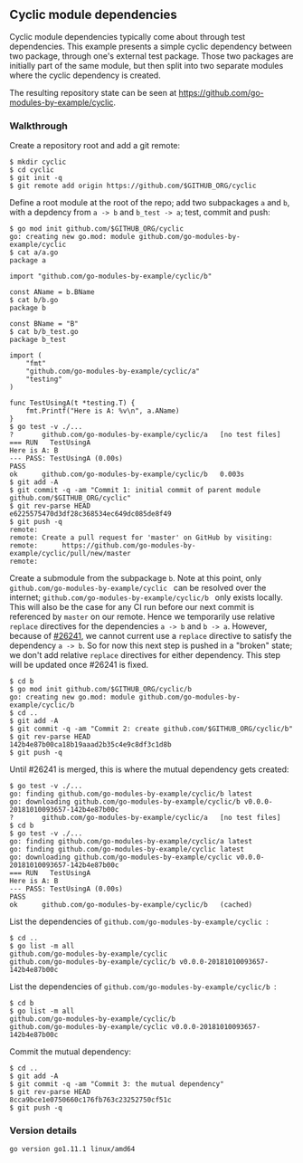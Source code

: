 <!-- __JSON: egrunner script.sh # LONG ONLINE

## Cyclic module dependencies

Cyclic module dependencies typically come about through test dependencies. This example presents a simple cyclic
dependency between two package, through one's external test package. Those two packages are initially part of the
same module, but then split into two separate modules where the cyclic dependency is created.

The resulting repository state can be seen at {{PrintOut "repo"}}.

### Walkthrough

Create a repository root and add a git remote:

```
{{PrintBlock "setup" -}}
```

Define a root module at the root of the repo; add two subpackages `a` and `b`, with a depdency from `a -> b` and `b_test
-> a`; test, commit and push:

```
{{PrintBlock "define repo root module" -}}
```

Create a submodule from the subpackage `b`. Note at this point, only `{{PrintBlockOut "module"}}` can be resolved over
the internet; `{{PrintBlockOut "moduleb"}}` only exists locally. This will also be the case for any CI run before our
next commit is referenced by `master` on our remote. Hence we temporarily use relative `replace` directives for the
dependencies `a -> b` and `b -> a`. However, because of [#26241](https://github.com/golang/go/issues/26241), we cannot
current use a `replace` directive to satisfy the dependency `a -> b`. So for now this next step is pushed in a "broken"
state; we don't add relative `replace` directives for either dependency. This step will be updated once #26241 is fixed.

```
{{PrintBlock "create submodule from b" -}}
```

Until #26241 is merged, this is where the mutual dependency gets created:

```
{{PrintBlock "create mutual dependency" -}}
```

List the dependencies of `{{PrintBlockOut "module"}}`:

```
{{PrintBlock "list root dependencies" -}}
```

List the dependencies of `{{PrintBlockOut "moduleb"}}`:

```
{{PrintBlock "list b dependencies" -}}
```

Commit the mutual dependency:

```
{{PrintBlock "commit mutual dependency" -}}
```

### Version details

```
{{PrintBlockOut "version details" -}}
```

-->

## Cyclic module dependencies

Cyclic module dependencies typically come about through test dependencies. This example presents a simple cyclic
dependency between two package, through one's external test package. Those two packages are initially part of the
same module, but then split into two separate modules where the cyclic dependency is created.

The resulting repository state can be seen at https://github.com/go-modules-by-example/cyclic.

### Walkthrough

Create a repository root and add a git remote:

```
$ mkdir cyclic
$ cd cyclic
$ git init -q
$ git remote add origin https://github.com/$GITHUB_ORG/cyclic
```

Define a root module at the root of the repo; add two subpackages `a` and `b`, with a depdency from `a -> b` and `b_test
-> a`; test, commit and push:

```
$ go mod init github.com/$GITHUB_ORG/cyclic
go: creating new go.mod: module github.com/go-modules-by-example/cyclic
$ cat a/a.go
package a

import "github.com/go-modules-by-example/cyclic/b"

const AName = b.BName
$ cat b/b.go
package b

const BName = "B"
$ cat b/b_test.go
package b_test

import (
	"fmt"
	"github.com/go-modules-by-example/cyclic/a"
	"testing"
)

func TestUsingA(t *testing.T) {
	fmt.Printf("Here is A: %v\n", a.AName)
}
$ go test -v ./...
?   	github.com/go-modules-by-example/cyclic/a	[no test files]
=== RUN   TestUsingA
Here is A: B
--- PASS: TestUsingA (0.00s)
PASS
ok  	github.com/go-modules-by-example/cyclic/b	0.003s
$ git add -A
$ git commit -q -am "Commit 1: initial commit of parent module github.com/$GITHUB_ORG/cyclic"
$ git rev-parse HEAD
e6225575470d3df28c368534ec649dc085de8f49
$ git push -q
remote: 
remote: Create a pull request for 'master' on GitHub by visiting:        
remote:      https://github.com/go-modules-by-example/cyclic/pull/new/master        
remote: 
```

Create a submodule from the subpackage `b`. Note at this point, only `github.com/go-modules-by-example/cyclic
` can be resolved over
the internet; `github.com/go-modules-by-example/cyclic/b
` only exists locally. This will also be the case for any CI run before our
next commit is referenced by `master` on our remote. Hence we temporarily use relative `replace` directives for the
dependencies `a -> b` and `b -> a`. However, because of [#26241](https://github.com/golang/go/issues/26241), we cannot
current use a `replace` directive to satisfy the dependency `a -> b`. So for now this next step is pushed in a "broken"
state; we don't add relative `replace` directives for either dependency. This step will be updated once #26241 is fixed.

```
$ cd b
$ go mod init github.com/$GITHUB_ORG/cyclic/b
go: creating new go.mod: module github.com/go-modules-by-example/cyclic/b
$ cd ..
$ git add -A
$ git commit -q -am "Commit 2: create github.com/$GITHUB_ORG/cyclic/b"
$ git rev-parse HEAD
142b4e87b00ca18b19aaad2b35c4e9c8df3c1d8b
$ git push -q
```

Until #26241 is merged, this is where the mutual dependency gets created:

```
$ go test -v ./...
go: finding github.com/go-modules-by-example/cyclic/b latest
go: downloading github.com/go-modules-by-example/cyclic/b v0.0.0-20181010093657-142b4e87b00c
?   	github.com/go-modules-by-example/cyclic/a	[no test files]
$ cd b
$ go test -v ./...
go: finding github.com/go-modules-by-example/cyclic/a latest
go: finding github.com/go-modules-by-example/cyclic latest
go: downloading github.com/go-modules-by-example/cyclic v0.0.0-20181010093657-142b4e87b00c
=== RUN   TestUsingA
Here is A: B
--- PASS: TestUsingA (0.00s)
PASS
ok  	github.com/go-modules-by-example/cyclic/b	(cached)
```

List the dependencies of `github.com/go-modules-by-example/cyclic
`:

```
$ cd ..
$ go list -m all
github.com/go-modules-by-example/cyclic
github.com/go-modules-by-example/cyclic/b v0.0.0-20181010093657-142b4e87b00c
```

List the dependencies of `github.com/go-modules-by-example/cyclic/b
`:

```
$ cd b
$ go list -m all
github.com/go-modules-by-example/cyclic/b
github.com/go-modules-by-example/cyclic v0.0.0-20181010093657-142b4e87b00c
```

Commit the mutual dependency:

```
$ cd ..
$ git add -A
$ git commit -q -am "Commit 3: the mutual dependency"
$ git rev-parse HEAD
8cca9bce1e0750660c176fb763c23252750cf51c
$ git push -q
```

### Version details

```
go version go1.11.1 linux/amd64
```

<!-- END -->
